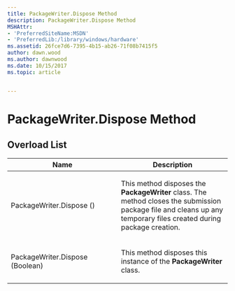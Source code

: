 ```yaml
---
title: PackageWriter.Dispose Method
description: PackageWriter.Dispose Method
MSHAttr:
- 'PreferredSiteName:MSDN'
- 'PreferredLib:/library/windows/hardware'
ms.assetid: 26fce7d6-7395-4b15-ab26-71f08b7415f5
author: dawn.wood
ms.author: dawnwood
ms.date: 10/15/2017
ms.topic: article


---
```


# PackageWriter.Dispose Method


## <span id="Overload_List"></span><span id="overload_list"></span><span id="OVERLOAD_LIST"></span>Overload List


<table>
<colgroup>
<col width="50%" />
<col width="50%" />
</colgroup>
<thead>
<tr class="header">
<th>Name</th>
<th>Description</th>
</tr>
</thead>
<tbody>
<tr class="odd">
<td><p>PackageWriter.Dispose ()</p></td>
<td><p>This method disposes the <strong>PackageWriter</strong> class. The method closes the submission package file and cleans up any temporary files created during package creation.</p></td>
</tr>
<tr class="even">
<td><p>PackageWriter.Dispose (Boolean)</p></td>
<td><p>This method disposes this instance of the <strong>PackageWriter</strong> class.</p></td>
</tr>
</tbody>
</table>

 

 

 






